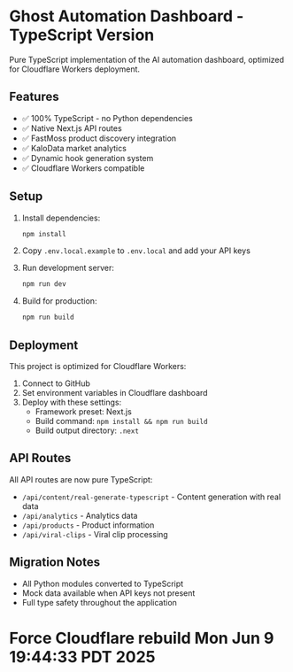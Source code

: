 # Ghost Automation Dashboard - TypeScript Version

Pure TypeScript implementation of the AI automation dashboard, optimized for Cloudflare Workers deployment.

## Features

- ✅ 100% TypeScript - no Python dependencies
- ✅ Native Next.js API routes
- ✅ FastMoss product discovery integration
- ✅ KaloData market analytics
- ✅ Dynamic hook generation system
- ✅ Cloudflare Workers compatible

## Setup

1. Install dependencies:
   ```bash
   npm install
   ```

2. Copy `.env.local.example` to `.env.local` and add your API keys

3. Run development server:
   ```bash
   npm run dev
   ```

4. Build for production:
   ```bash
   npm run build
   ```

## Deployment

This project is optimized for Cloudflare Workers:

1. Connect to GitHub
2. Set environment variables in Cloudflare dashboard
3. Deploy with these settings:
   - Framework preset: Next.js
   - Build command: `npm install && npm run build`
   - Build output directory: `.next`

## API Routes

All API routes are now pure TypeScript:
- `/api/content/real-generate-typescript` - Content generation with real data
- `/api/analytics` - Analytics data
- `/api/products` - Product information
- `/api/viral-clips` - Viral clip processing

## Migration Notes

- All Python modules converted to TypeScript
- Mock data available when API keys not present
- Full type safety throughout the application
# Force Cloudflare rebuild Mon Jun  9 19:44:33 PDT 2025
